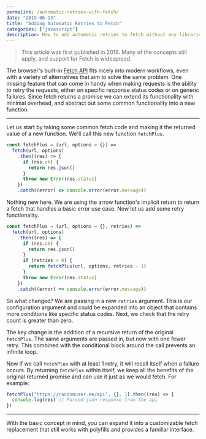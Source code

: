 ```yaml
---
permalink: /automatic-retries-with-fetch/
date: "2019-06-13"
title: "Adding Automatic Retries to Fetch"
categories: ["javascript"]
description: How to add automatic retries to fetch without any libraries.
---
```


> This article was first published in 2019. Many of the concepts still apply, and support for Fetch is widespread.

The browser's built-in [Fetch API](https://developer.mozilla.org/en-US/docs/Web/API/Fetch_API) fits nicely into modern workflows, even with a variety of alternatives that aim to solve the same problem. One missing feature that can come in handy when making requests is the ability to retry the requests, either on specific response status codes or on generic failures. Since fetch returns a promise we can extend its functionality with minimal overhead, and abstract out some common functionality into a new function.

---

Let us start by taking some common fetch code and making it the returned value of a new function. We'll call this new function `fetchPlus`.

```javascript
const fetchPlus = (url, options = {}) =>
  fetch(url, options)
    .then((res) => {
      if (res.ok) {
        return res.json()
      }
      throw new Error(res.status)
    })
    .catch((error) => console.error(error.message))
```

Nothing new here. We are using the arrow function's implicit return to return a fetch that handles a basic error use case. Now let us add some retry functionality.

```javascript
const fetchPlus = (url, options = {}, retries) =>
  fetch(url, options)
    .then((res) => {
      if (res.ok) {
        return res.json()
      }
      if (retries > 0) {
        return fetchPlus(url, options, retries - 1)
      }
      throw new Error(res.status)
    })
    .catch((error) => console.error(error.message))
```

So what changed? We are passing in a new `retries` argument. This is our configuration argument and could be expanded into an object that contains more conditions like specific status codes. Next, we check that the retry count is greater than zero.

The key change is the addition of a recursive return of the original `fetchPlus`. The same arguments are passed in, but now with one fewer retry. This combined with the conditional block around the call prevents an infinite loop.

Now if we call `fetchPlus` with at least 1 retry, it will recall itself when a failure occurs. By returning `fetchPlus` within itself, we keep all the benefits of the original returned promise and can use it just as we would fetch. For example:

```javascript
fetchPlus("https://randomuser.me/api", {}, 1).then((res) => {
  console.log(res) // Parsed json response from the api
})
```

---

With the basic concept in mind, you can expand it into a customizable fetch replacement that still works with polyfills and provides a familiar interface.
